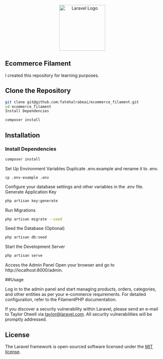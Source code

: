 <p align="center"><a href="https://www.linkedin.com/in/fateh-alrabeai-901a0a333/" target="_blank"><img width="150" src="https://texsasoil.com/img/logo/fateh.png" width="400" alt="Laravel Logo"></a></p>


## Ecommerce Filament

I created this repository for learning purposes.

## Clone the Repository

```bash
git clone git@github.com:fatehalrabeai/ecommerce_filament.git
cd ecommerce_filament
Install Dependencies
```

```bash
composer install
```

## Installation

### Install Dependencies
```bash
composer install
```
Set Up Environment Variables
Duplicate .env.example and rename it to .env.
```
cp .env-example .env
```

Configure your database settings and other variables in the .env file.
Generate Application Key
```bash
php artisan key:generate
```

Run Migrations

```bash
php artisan migrate --seed
```
Seed the Database (Optional)

```bash
php artisan db:seed
```

Start the Development Server
```bash
php artisan serve
```
Access the Admin Panel
Open your browser and go to http://localhost:8000/admin.

##Usage

Log in to the admin panel and start managing products, orders, categories, and other entities as per your e-commerce requirements.
For detailed configuration, refer to the FilamentPHP documentation.


If you discover a security vulnerability within Laravel, please send an e-mail to Taylor Otwell via [taylor@laravel.com](mailto:taylor@laravel.com). All security vulnerabilities will be promptly addressed.

## License

The Laravel framework is open-sourced software licensed under the [MIT license](https://opensource.org/licenses/MIT).
